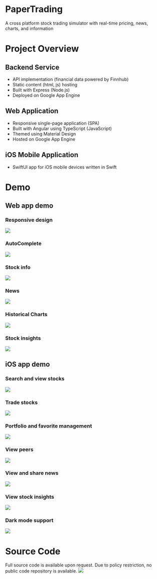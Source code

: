 # PaperTrading
A cross platform stock trading simulator with real-time pricing, news, charts, and information
# Project Overview
## Backend Service
- API implementation (financial data powered by Finnhub) 
- Static content (html, js) hosting 
- Built with Express (Node.js)
- Deployed on Google App Engine
## Web Application
- Responsive single-page application (SPA)
- Built with Angular using TypeScript (JavaScript)
- Themed using Material Design
- Hosted on Google App Engine
## iOS Mobile Application
- SwiftUI app for iOS mobile devices written in Swift
# Demo
## Web app demo
### Responsive design
![](/screenshots/webapp_responsive.gif)
### AutoComplete
![](/screenshots/webapp_auto_complete.gif)
### Stock info
![](/screenshots/webapp_summary.gif)
### News
![](/screenshots/webapp_news.gif)
### Historical Charts
![](/screenshots/webapp_charts.gif)
### Stock insights
![](/screenshots/webapp_insights.gif)
## iOS app demo
### Search and view stocks
![](/screenshots/iosapp_search_stock.gif)
### Trade stocks
![](/screenshots/iosapp_trading_stock.gif)
### Portfolio and favorite management
![](/screenshots/iosapp_portfolio.gif)
### View peers
![](/screenshots/iosapp_peer.gif)
### View and share news
![](/screenshots/iosapp_news.gif)
### View stock insights
![](/screenshots/iosapp_stock_insights.gif)
### Dark mode support
![](/screenshots/iosapp_dark_mode.gif)
# Source Code
Full source code is available upon request. Due to policy restriction, no public code repository is available.
![](source_code.png)
